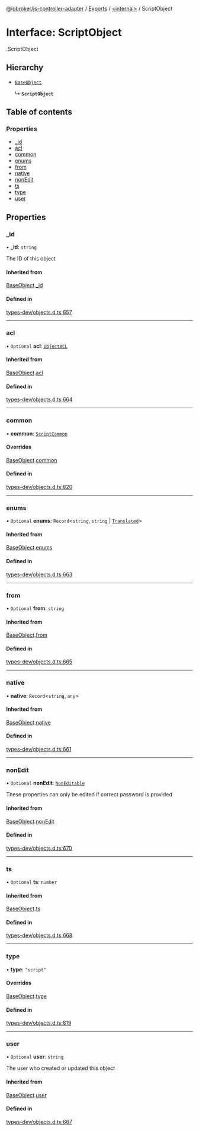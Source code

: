 [@iobroker/js-controller-adapter](../README.md) / [Exports](../modules.md) / [<internal\>](../modules/internal_.md) / ScriptObject

# Interface: ScriptObject

[<internal>](../modules/internal_.md).ScriptObject

## Hierarchy

- [`BaseObject`](internal_.BaseObject.md)

  ↳ **`ScriptObject`**

## Table of contents

### Properties

- [\_id](internal_.ScriptObject.md#_id)
- [acl](internal_.ScriptObject.md#acl)
- [common](internal_.ScriptObject.md#common)
- [enums](internal_.ScriptObject.md#enums)
- [from](internal_.ScriptObject.md#from)
- [native](internal_.ScriptObject.md#native)
- [nonEdit](internal_.ScriptObject.md#nonedit)
- [ts](internal_.ScriptObject.md#ts)
- [type](internal_.ScriptObject.md#type)
- [user](internal_.ScriptObject.md#user)

## Properties

### \_id

• **\_id**: `string`

The ID of this object

#### Inherited from

[BaseObject](internal_.BaseObject.md).[_id](internal_.BaseObject.md#_id)

#### Defined in

[types-dev/objects.d.ts:657](https://github.com/ioBroker/ioBroker.js-controller/blob/8aaeaa08/packages/types-dev/objects.d.ts#L657)

___

### acl

• `Optional` **acl**: [`ObjectACL`](internal_.ObjectACL.md)

#### Inherited from

[BaseObject](internal_.BaseObject.md).[acl](internal_.BaseObject.md#acl)

#### Defined in

[types-dev/objects.d.ts:664](https://github.com/ioBroker/ioBroker.js-controller/blob/8aaeaa08/packages/types-dev/objects.d.ts#L664)

___

### common

• **common**: [`ScriptCommon`](internal_.ScriptCommon.md)

#### Overrides

[BaseObject](internal_.BaseObject.md).[common](internal_.BaseObject.md#common)

#### Defined in

[types-dev/objects.d.ts:820](https://github.com/ioBroker/ioBroker.js-controller/blob/8aaeaa08/packages/types-dev/objects.d.ts#L820)

___

### enums

• `Optional` **enums**: `Record`<`string`, `string` \| [`Translated`](../modules/internal_.md#translated)\>

#### Inherited from

[BaseObject](internal_.BaseObject.md).[enums](internal_.BaseObject.md#enums)

#### Defined in

[types-dev/objects.d.ts:663](https://github.com/ioBroker/ioBroker.js-controller/blob/8aaeaa08/packages/types-dev/objects.d.ts#L663)

___

### from

• `Optional` **from**: `string`

#### Inherited from

[BaseObject](internal_.BaseObject.md).[from](internal_.BaseObject.md#from)

#### Defined in

[types-dev/objects.d.ts:665](https://github.com/ioBroker/ioBroker.js-controller/blob/8aaeaa08/packages/types-dev/objects.d.ts#L665)

___

### native

• **native**: `Record`<`string`, `any`\>

#### Inherited from

[BaseObject](internal_.BaseObject.md).[native](internal_.BaseObject.md#native)

#### Defined in

[types-dev/objects.d.ts:661](https://github.com/ioBroker/ioBroker.js-controller/blob/8aaeaa08/packages/types-dev/objects.d.ts#L661)

___

### nonEdit

• `Optional` **nonEdit**: [`NonEditable`](internal_.NonEditable.md)

These properties can only be edited if correct password is provided

#### Inherited from

[BaseObject](internal_.BaseObject.md).[nonEdit](internal_.BaseObject.md#nonedit)

#### Defined in

[types-dev/objects.d.ts:670](https://github.com/ioBroker/ioBroker.js-controller/blob/8aaeaa08/packages/types-dev/objects.d.ts#L670)

___

### ts

• `Optional` **ts**: `number`

#### Inherited from

[BaseObject](internal_.BaseObject.md).[ts](internal_.BaseObject.md#ts)

#### Defined in

[types-dev/objects.d.ts:668](https://github.com/ioBroker/ioBroker.js-controller/blob/8aaeaa08/packages/types-dev/objects.d.ts#L668)

___

### type

• **type**: ``"script"``

#### Overrides

[BaseObject](internal_.BaseObject.md).[type](internal_.BaseObject.md#type)

#### Defined in

[types-dev/objects.d.ts:819](https://github.com/ioBroker/ioBroker.js-controller/blob/8aaeaa08/packages/types-dev/objects.d.ts#L819)

___

### user

• `Optional` **user**: `string`

The user who created or updated this object

#### Inherited from

[BaseObject](internal_.BaseObject.md).[user](internal_.BaseObject.md#user)

#### Defined in

[types-dev/objects.d.ts:667](https://github.com/ioBroker/ioBroker.js-controller/blob/8aaeaa08/packages/types-dev/objects.d.ts#L667)
